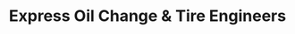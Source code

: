 ---
title: "Express Oil Change & Tire Engineers"
url: /mooresville/express-oil-change-and-tire-engineers/
shop: tyres
---